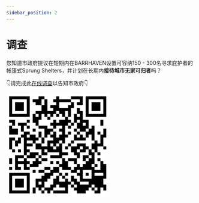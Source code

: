 ```yaml
---
sidebar_position: 2
---
```


# 调查

您知道市政府提议在短期内在BARRHAVEN设置可容纳150 - 300名寻求庇护者的帐篷式Sprung Shelters，并计划在长期内**接待城市无家可归者**吗？

👇请完成此[在线调查](https://docs.google.com/forms/d/e/1FAIpQLSfzO9oEoE9hCiNx8uSUIId1SQJmxyDMRA9Vhelc9SX08j0ysg/viewform)以告知市政府👇

![调查-QR码](/img/survey-QR-code.png)
